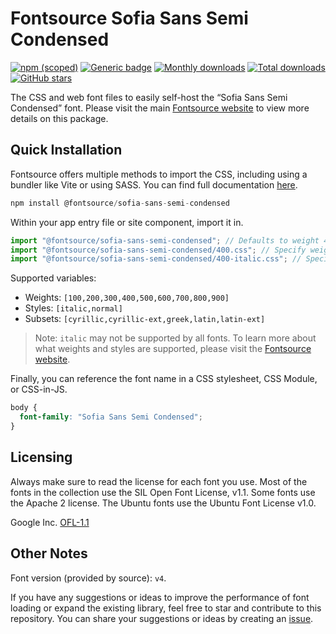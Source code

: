 # Fontsource Sofia Sans Semi Condensed

[![npm (scoped)](https://img.shields.io/npm/v/@fontsource/sofia-sans-semi-condensed?color=brightgreen)](https://www.npmjs.com/package/@fontsource/sofia-sans-semi-condensed) [![Generic badge](https://img.shields.io/badge/fontsource-passing-brightgreen)](https://github.com/fontsource/fontsource) [![Monthly downloads](https://badgen.net/npm/dm/@fontsource/sofia-sans-semi-condensed)](https://github.com/fontsource/fontsource) [![Total downloads](https://badgen.net/npm/dt/@fontsource/sofia-sans-semi-condensed)](https://github.com/fontsource/fontsource) [![GitHub stars](https://img.shields.io/github/stars/fontsource/fontsource.svg?style=social&label=Star)](https://github.com/fontsource/fontsource/stargazers)

The CSS and web font files to easily self-host the “Sofia Sans Semi Condensed” font. Please visit the main [Fontsource website](https://fontsource.org/fonts/sofia-sans-semi-condensed) to view more details on this package.

## Quick Installation

Fontsource offers multiple methods to import the CSS, including using a bundler like Vite or using SASS. You can find full documentation [here](https://fontsource.org/docs/getting-started/introduction).

```javascript
npm install @fontsource/sofia-sans-semi-condensed
```

Within your app entry file or site component, import it in.

```javascript
import "@fontsource/sofia-sans-semi-condensed"; // Defaults to weight 400
import "@fontsource/sofia-sans-semi-condensed/400.css"; // Specify weight
import "@fontsource/sofia-sans-semi-condensed/400-italic.css"; // Specify weight and style
```

Supported variables:
- Weights: `[100,200,300,400,500,600,700,800,900]`
- Styles: `[italic,normal]`
- Subsets: `[cyrillic,cyrillic-ext,greek,latin,latin-ext]`

> Note: `italic` may not be supported by all fonts. To learn more about what weights and styles are supported, please visit the [Fontsource website](https://fontsource.org/fonts/sofia-sans-semi-condensed).

Finally, you can reference the font name in a CSS stylesheet, CSS Module, or CSS-in-JS.

```css
body {
  font-family: "Sofia Sans Semi Condensed";
}
```

## Licensing
Always make sure to read the license for each font you use. Most of the fonts in the collection use the SIL Open Font License, v1.1. Some fonts use the Apache 2 license. The Ubuntu fonts use the Ubuntu Font License v1.0.

Google Inc.
[OFL-1.1](http://scripts.sil.org/OFL)

## Other Notes
Font version (provided by source): `v4`.

If you have any suggestions or ideas to improve the performance of font loading or expand the existing library, feel free to star and contribute to this repository. You can share your suggestions or ideas by creating an [issue](https://github.com/fontsource/fontsource/issues).